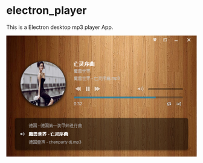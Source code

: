 # electron_player
This is a Electron desktop mp3 player App.

![界面展示](https://github.com/ccutwuxiao/electron_player/blob/master/screenshot/main.png)
